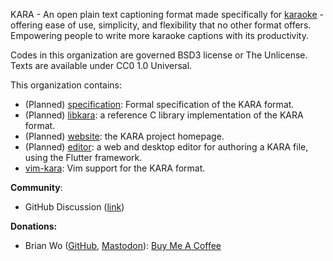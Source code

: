 KARA - An open plain text captioning format made specifically for [karaoke](https://en.wikipedia.org/wiki/Karaoke) - offering ease of use, simplicity, and flexibility that no other format offers. Empowering people to write more karaoke captions with its productivity.

Codes in this organization are governed BSD3 license or The Unlicense. Texts are available under CC0 1.0 Universal.

This organization contains:

- (Planned) [specification](https://github.com/libkara/specification): Formal specification of the KARA format.
- (Planned) [libkara](https://github.com/libkara/libkara): a reference C library implementation of the KARA format.
- (Planned) [website](https://github.com/libkara/website): the KARA project homepage.
- (Planned) [editor](https://github.com/libkara/editor): a web and desktop editor for authoring a KARA file, using the Flutter framework.
- [vim-kara](https://github.com/libkara/vim-kara): Vim support for the KARA format.

**Community**:

- GitHub Discussion ([link](https://github.com/orgs/libkara/discussions))

**Donations:**

- Brian Wo ([GitHub](https://github.com/brainwo/), [Mastodon](https://techhub.social/@brianwo)): [Buy Me A Coffee](https://buymeacoffee.com/brianwo)
